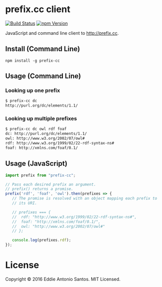 # prefix.cc client

[![Build Status](https://travis-ci.org/eddieantonio/prefix.cc-client.svg?branch=master)](https://travis-ci.org/eddieantonio/prefix-cc)
[![npm Version](https://img.shields.io/npm/v/prefix-cc.svg)](https://www.npmjs.com/package/prefix-cc) 

JavaScript and command line client to <http://prefix.cc>.

## Install (Command Line)

    npm install -g prefix-cc

## Usage (Command Line)

### Looking up one prefix

```bash
$ prefix-cc dc
http://purl.org/dc/elements/1.1/
```

### Looking up multiple prefixes

```bash
$ prefix-cc dc owl rdf foaf
dc: http://purl.org/dc/elements/1.1/
owl: http://www.w3.org/2002/07/owl#
rdf: http://www.w3.org/1999/02/22-rdf-syntax-ns#
foaf: http://xmlns.com/foaf/0.1/
```

## Usage (JavaScript)

```javascript
import prefix from "prefix-cc";

// Pass each desired prefix an argument.
// prefix() returns a promise.
prefix('rdf', 'foaf', 'owl').then(prefixes => {
   // The promise is resolved with an object mapping each prefix to
   // its URI.

   // prefixes === {
   //  rdf: "http://www.w3.org/1999/02/22-rdf-syntax-ns#",
   //  foaf: "http://xmlns.com/foaf/0.1/",
   //  owl: "http://www.w3.org/2002/07/owl#"
   // };

   console.log(prefixes.rdf);
});
```

# License

Copyright © 2016 Eddie Antonio Santos. MIT Licensed.
